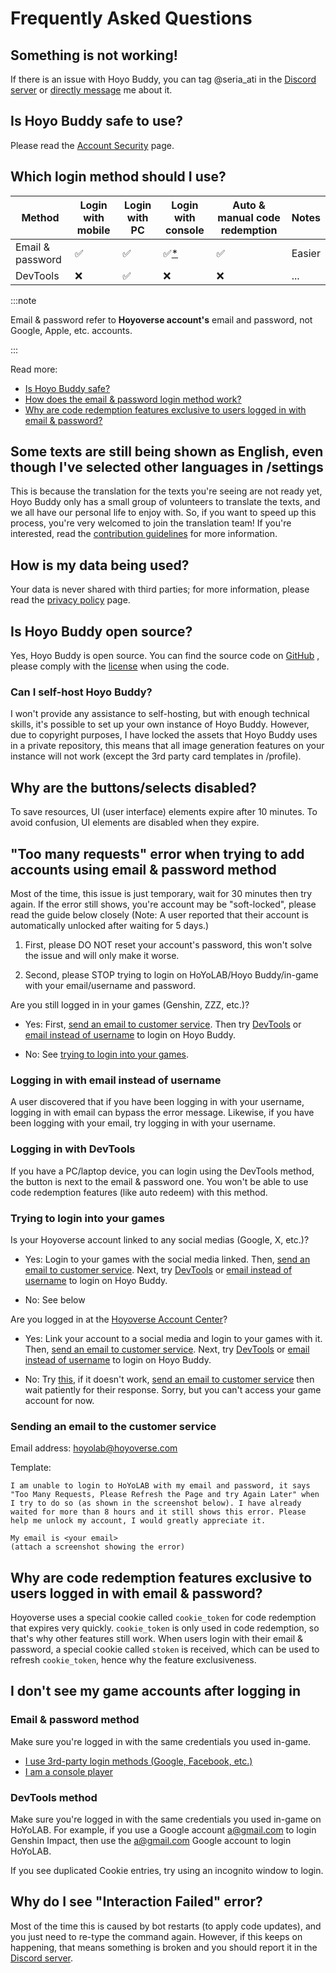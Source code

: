 <!-- markdownlint-disable MD026 MD040 MD047 -->
# Frequently Asked Questions

## Something is not working!

If there is an issue with Hoyo Buddy, you can tag @seria_ati in the [Discord server](https://link.seria.moe/hb-dc) or [directly message](https://discord.com/users/410036441129943050) me about it.

## Is Hoyo Buddy safe to use?

Please read the [Account Security](./Account-Security.md) page.

## Which login method should I use?

| Method | Login with mobile | Login with PC | Login with console | Auto & manual code redemption | Notes
|---|---|---|---|---|---
| Email & password | ✅ | ✅ | ✅[*](./Before-Start.md) | ✅ | Easier
| DevTools | ❌ | ✅ | ❌ | ❌ | ...

:::note

Email & password refer to **Hoyoverse account's** email and password, not Google, Apple, etc. accounts.

:::

Read more:

- [Is Hoyo Buddy safe?](./Account-Security.md)
- [How does the email & password login method work?](./Account-Security.md#how-does-the-email-and-password-login-method-work)
- [Why are code redemption features exclusive to users logged in with email & password?](#why-are-code-redemption-features-exclusive-to-users-logged-in-with-email--password)

## Some texts are still being shown as English, even though I've selected other languages in /settings

This is because the translation for the texts you're seeing are not ready yet, Hoyo Buddy only has a small group of volunteers to translate the texts, and we all have our personal life to enjoy with. So, if you want to speed up this process, you're very welcomed to join the translation team! If you're interested, read the [contribution guidelines](https://github.com/seriaati/hoyo-buddy/blob/main/CONTRIBUTING.md) for more information.

## How is my data being used?

Your data is never shared with third parties; for more information, please read the [privacy policy](https://github.com/seriaati/hoyo-buddy/blob/main/PRIVACY.md) page.

## Is Hoyo Buddy open source?

Yes, Hoyo Buddy is open source. You can find the source code on [GitHub](https://github.com/seriaati/hoyo-buddy/) , please comply with the [license](https://github.com/seriaati/hoyo-buddy/blob/main/LICENSE) when using the code.

### Can I self-host Hoyo Buddy?

I won't provide any assistance to self-hosting, but with enough technical skills, it's possible to set up your own instance of Hoyo Buddy. However, due to copyright purposes, I have locked the assets that Hoyo Buddy uses in a private repository, this means that all image generation features on your instance will not work (except the 3rd party card templates in /profile).

## Why are the buttons/selects disabled?

To save resources, UI (user interface) elements expire after 10 minutes. To avoid confusion, UI elements are disabled when they expire.

## "Too many requests" error when trying to add accounts using email & password method

Most of the time, this issue is just temporary, wait for 30 minutes then try again. If the error still shows, you're account may be "soft-locked", please read the guide below closely (Note: A user reported that their account is automatically unlocked after waiting for 5 days.)

1. First, please DO NOT reset your account's password, this won't solve the issue and will only make it worse.

2. Second, please STOP trying to login on HoYoLAB/Hoyo Buddy/in-game with your email/username and password.

Are you still logged in in your games (Genshin, ZZZ, etc.)?

- Yes: First, [send an email to customer service](#sending-an-email-to-the-customer-service). Then try [DevTools](#logging-in-with-devtools) or [email instead of username](#logging-in-with-email-instead-of-username) to login on Hoyo Buddy.

- No: See [trying to login into your games](#trying-to-login-into-your-games).

### Logging in with email instead of username

A user discovered that if you have been logging in with your username, logging in with email can bypass the error message. Likewise, if you have been logging with your email, try logging in with your username.

### Logging in with DevTools

If you have a PC/laptop device, you can login using the DevTools method, the button is next to the email & password one. You won't be able to use code redemption features (like auto redeem) with this method.

### Trying to login into your games

Is your Hoyoverse account linked to any social medias (Google, X, etc.)?

- Yes: Login to your games with the social media linked. Then, [send an email to customer service](#sending-an-email-to-the-customer-service). Next, try [DevTools](#logging-in-with-devtools) or [email instead of username](#logging-in-with-email-instead-of-username) to login on Hoyo Buddy.

- No: See below

Are you logged in at the [Hoyoverse Account Center](https://account.hoyoverse.com/)?

- Yes: Link your account to a social media and login to your games with it. Then, [send an email to customer service](#sending-an-email-to-the-customer-service). Next, try [DevTools](#logging-in-with-devtools) or [email instead of username](#logging-in-with-email-instead-of-username) to login on Hoyo Buddy.

- No: Try [this](#logging-in-with-email-instead-of-username), if it doesn't work,  [send an email to customer service](#sending-an-email-to-the-customer-service) then wait patiently for their response. Sorry, but you can't access your game account for now.

### Sending an email to the customer service

Email address: [hoyolab@hoyoverse.com](mailto:hoyolab@hoyoverse.com)

Template:

```
I am unable to login to HoYoLAB with my email and password, it says "Too Many Requests, Please Refresh the Page and try Again Later" when I try to do so (as shown in the screenshot below). I have already waited for more than 8 hours and it still shows this error. Please help me unlock my account, I would greatly appreciate it.

My email is <your email>
(attach a screenshot showing the error)
```

## Why are code redemption features exclusive to users logged in with email & password?

Hoyoverse uses a special cookie called `cookie_token` for code redemption that expires very quickly. `cookie_token` is only used in code redemption, so that's why other features still work. When users login with their email & password, a special cookie called `stoken` is received, which can be used to refresh `cookie_token`, hence why the feature exclusiveness.

## I don't see my game accounts after logging in

### Email & password method

Make sure you're logged in with the same credentials you used in-game.

- [I use 3rd-party login methods (Google, Facebook, etc.)](./Before-Start.md#i-login-with-3rd-party-services)
- [I am a console player](./Before-Start.md#i-am-a-console-player)

### DevTools method

Make sure you're logged in with the same credentials you used in-game on HoYoLAB. For example, if you use a Google account [a@gmail.com](mailto:a@gmail.com) to login Genshin Impact, then use the [a@gmail.com](mailto:a@gmail.com) Google account to login HoYoLAB.

If you see duplicated Cookie entries, try using an incognito window to login.

## Why do I see "Interaction Failed" error?

Most of the time this is caused by bot restarts (to apply code updates), and you just need to re-type the command again. However, if this keeps on happening, that means something is broken and you should report it in the [Discord server](https://link.seria.moe/hb-dc).